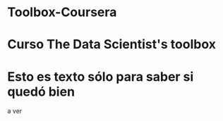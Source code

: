 # Toolbox-Coursera
# Curso The Data Scientist's toolbox

# Esto es texto sólo para saber si quedó bien

a ver
